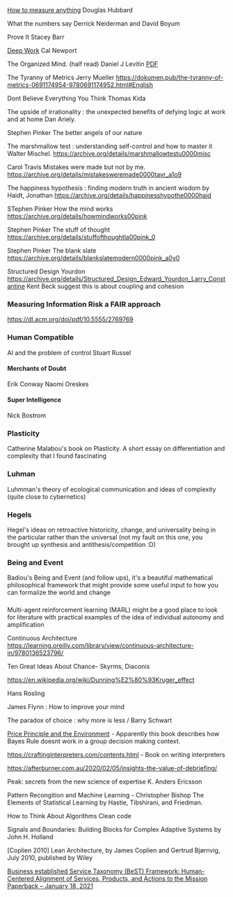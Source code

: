 
[How to measure anything](./pdf/2023-12-27-HowToMeasureAnythingEd2DouglasWHubbard.pdf)
Douglas Hubbard

What the numbers say
Derrick Neiderman and David Boyum

Prove It
Stacey Barr

[Deep Work](./pdf/2023-12-27-DeepWork.pdf)
Cal Newport

The Organized Mind. (half read)
Daniel J Levitin
[PDF](./pdf/2023-12-27-TheOrganizedMind.pdf)


The Tyranny of Metrics
Jerry Mueller
https://dokumen.pub/the-tyranny-of-metrics-0691174954-9780691174952.html#English


Dont Believe Everything You Think
Thomas Kida

The upside of irrationality : the unexpected benefits of defying logic at work and at home 
Dan Ariely.

Stephen Pinker
The better angels of our nature

The marshmallow test : understanding self-control and how to master it 
Walter Mischel.
https://archive.org/details/marshmallowtestu0000misc


Carol Travis
Mistakes were made but not by me.
https://archive.org/details/mistakesweremade0000tavr_a1o9


The happiness hypothesis : finding modern truth in ancient wisdom
by Haidt, Jonathan
https://archive.org/details/happinesshypothe0000haid

STephen Pinker
How the mind works
https://archive.org/details/howmindworks00pink

Stephen Pinker
The stuff of thought
https://archive.org/details/stuffofthoughtla00pink_0


Stephen Pinker
The blank slate
https://archive.org/details/blankslatemodern0000pink_a0y0


Structured Design
Yourdon
https://archive.org/details/Structured_Design_Edward_Yourdon_Larry_Constantine
Kent Beck suggest this is about coupling and cohesion


### Measuring Information Risk a FAIR approach
https://dl.acm.org/doi/pdf/10.5555/2769769



### Human Compatible
AI and the problem of control
Stuart Russel

#### Merchants of Doubt
Erik Conway Naomi Oreskes

#### Super Intelligence
Nick Bostrom

### Plasticity

Catherine Malabou's book on Plasticity. A short essay on differentiation and complexity that I found fascinating

### Luhman
Luhmman's theory of ecological communication and ideas of complexity (quite close to cybernetics)

### Hegels
Hegel's ideas on retroactive historicity, change, and universality being in the particular rather than the universal (not my fault on this one, you brought up synthesis and antithesis/competition :D)

### Being and Event
Badiou's Being and Event (and follow ups), it's a beautiful mathematical philosophical framework that might provide some useful input to how you can formalize the world and change

### 
Multi-agent reinforcement learning (MARL) might be a good place to look for literature with practical examples of the idea of individual autonomy and amplification




Continuous Architecture
https://learning.oreilly.com/library/view/continuous-architecture-in/9780136523796/



Ten Great Ideas About Chance- 
Skyrms, Diaconis


https://en.wikipedia.org/wiki/Dunning%E2%80%93Kruger_effect

Hans Rosling

James Flynn :  How to improve your mind

The paradox of choice : why more is less / Barry Schwart


[Price Principle and the Environment](https://www.cambridge.org/core/books/price-principle-and-the-environment/2F1860B9DF74E3D1A90A858AFB81F09E) - Apparently this book describes how Bayes Rule doesnt work in a group decision making context.


https://craftinginterpreters.com/contents.html - Book on writing interpreters


https://afterburner.com.au/2020/02/05/insights-the-value-of-debriefing/

Peak:   secrets from the new science of expertise
 K. Anders Ericsson

Pattern Recongition and Machine Learning - Christopher Bishop
The Elements of Statistical Learning by Hastie, Tibshirani, and Friedman.

 
How to Think About Algorithms
Clean code


Signals and Boundaries: Building Blocks for Complex Adaptive Systems
by John H. Holland


[Coplien 2010] Lean Architecture, by James Coplien and Gertrud Bjørnvig, July 2010, published by Wiley


[Business established Service Taxonomy (BeST) Framework: Human-Centered Alignment of Services, Products, and Actions to the Mission Paperback – January 18, 2021](https://www.amazon.com/Business-established-Service-Taxonomy-Framework/dp/B08T79MW8M)

